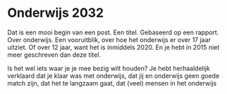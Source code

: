 # Onderwijs 2032

Dat is een mooi begin van een post. Een titel. Gebaseerd op een rapport. Over onderwijs. Een vooruitblik, over hoe het onderwijs er over 17 jaar uitziet. Of over 12 jaar, want het is inmiddels 2020. En je hebt in 2015 niet meer geschreven dan deze titel.

Is het wel iets waar je je mee bezig wilt houden?
Je hebt herhaaldelijk verklaard dat je klaar was met onderwijs, dat jij en onderwijs geen goede match zijn, dat het te langzaam gaat, dat (veel) mensen in het onderwijs  
<!--stackedit_data:
eyJoaXN0b3J5IjpbLTExMTMyOTgxOThdfQ==
-->